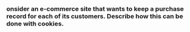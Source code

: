 ### onsider an e-commerce site that wants to keep a purchase record for each of its customers. Describe how this can be done with cookies.

#
